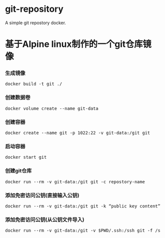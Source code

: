 # git-repository
A simple git repostory docker.

# 基于Alpine linux制作的一个git仓库镜像

### 生成镜像

<pre>
docker build -t git ./
</pre>

### 创建数据卷

<pre>
docker volume create --name git-data
</pre>

### 创建容器

<pre>
docker create --name git -p 1022:22 -v git-data:/git git
</pre>

### 启动容器

<pre>
docker start git
</pre>

### 创建git仓库

<pre>
docker run --rm -v git-data:/git git -c repostory-name
</pre>

### 添加免密访问公钥(直接输入公钥)

<pre>
docker run --rm -v git-data:/git git -k “public key content”
</pre>

### 添加免密访问公钥(从公钥文件导入)

<pre>
docker run --rm -v git-data:/git -v $PWD/.ssh:/ssh git -f /ssh/id_rsa.pub
</pre>
